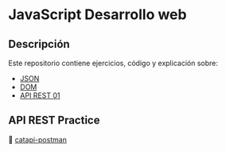 # JavaScript Desarrollo web

## Descripción

Este repositorio contiene ejercicios, código y explicación sobre:

* [JSON](https://github.com/norbeydanilo/web-js/tree/main/json)
* [DOM](https://github.com/norbeydanilo/web-js/tree/main/dom)
* [API REST 01](https://github.com/norbeydanilo/web-js/tree/main/api-rest-basic)

## API REST Practice

:link: [catapi-postman](https://developers.thecatapi.com/view-account/ylX4blBYT9FaoVd6OhvR?report=bOoHBz-8t)
